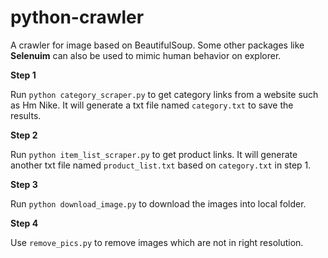 # python-crawler
A crawler for image based on BeautifulSoup. Some other packages like **Selenuim** can also be used to mimic human behavior on explorer.  

**Step 1** 

Run `python category_scraper.py` to get category links from a website such as Hm Nike. It will generate a txt file named `category.txt` to save the results.

**Step 2**

Run `python item_list_scraper.py` to get product links. It will generate another txt file named `product_list.txt` based on `category.txt` in step 1.

**Step 3**

Run `python download_image.py` to download the images into local folder. 

**Step 4**

Use `remove_pics.py` to remove images which are not in right resolution.
